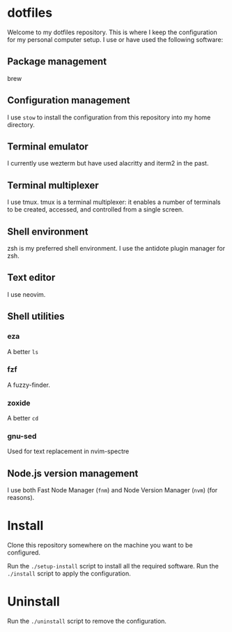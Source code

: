 # dotfiles

Welcome to my dotfiles repository. This is where I keep the configuration
for my personal computer setup.
I use or have used the following software:

## Package management

brew

## Configuration management

I use `stow` to install the configuration from this repository into my home directory.

## Terminal emulator

I currently use wezterm but have used alacritty and iterm2 in the past.

## Terminal multiplexer

I use tmux. tmux is a terminal multiplexer: it enables a number of terminals to be created, accessed, and controlled from a single screen.

## Shell environment

zsh is my preferred shell environment. I use the antidote plugin manager for zsh.

## Text editor

I use neovim.

## Shell utilities

### eza

A better `ls`

### fzf

A fuzzy-finder.

### zoxide

A better `cd`

### gnu-sed

Used for text replacement in nvim-spectre

## Node.js version management

I use both Fast Node Manager (`fnm`) and Node Version Manager (`nvm`) (for reasons).

# Install

Clone this repository somewhere on the machine you want to be configured.

Run the `./setup-install` script to install all the required software.
Run the `./install` script to apply the configuration.

# Uninstall

Run the `./uninstall` script to remove the configuration.
